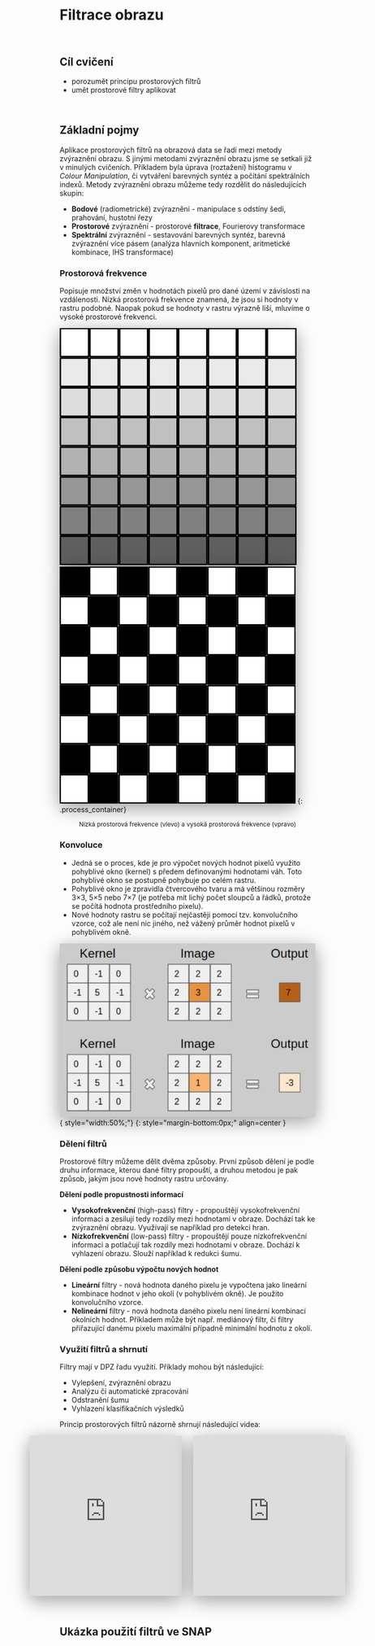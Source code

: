 <style>
  .md-typeset__scrollwrap {text-align: center ;}
  table th {text-align: center !important;}
  table td {text-align: center !important;}
  h2 {font-weight:700 !important;}                                                                   /* Pokus – zmena formatu nadpisu 2 */
  figcaption {font-size:12px;margin-top:5px !important;text-align:center;line-height:1.2em;}         /* Formatovani Popisku obrazku */
  hr.l1 {background-color:var(--md-primary-fg-color);height:2px;margin-bottom:3em !important;}       /* Formatovani Break Line – LEVEL 1 */
  img,iframe {filter:drop-shadow(0 10px 16px rgba(0,0,0,0.2)) drop-shadow(0 6px 20px rgba(0,0,0,0.2)) !important; object-fit:contain;} /* Stin pod obrazky a videi */

  /* TLACITKA */
  .md-button {text-align:center;transition: all .1s ease-in-out !important;}  /* Button – zarovnani textu */
  .md-button:hover {transform: scale(1.04);opacity:.8;background-color:var(--md-primary-fg-color) !important;border-color:var(--md-primary-fg-color) !important;color:var(--md-primary-bg-color) !important;/*filter: brightness(80%);*/}            /* Button Hover – animace zvetseni a zmeny barvy */
  .md-button:focus {opacity:.8;background-color:var(--md-primary-fg-color) !important;border-color:var(--md-primary-fg-color) !important;color:var(--md-primary-bg-color) !important;}                                                                /* Button Focus – stejny vzhled jako hover */
  .url-name {line-height:1.2;/*padding-top:5px !important;*/}                 /* Button s URL */
  .url-name span:first-child {font-size:.7em; font-weight:300;}               /* Button s URL – format*/
  .url-name span.twemoji {vertical-align:-0px;}                               /* Button s URL – zarovnani ikony*/
  .md-button.button_smaller {font-size:smaller; padding:1px 5px;}             /* Mensi button (bez URL) */

  /* FLEXBOXY */
  .process_container {display:flex !important; justify-content:center; align-items:center; column-gap:calc((100vw * 0.03) - 6px);} /* Kontejner pro content = FlexBox */
  .process_container div {display:flex;}                                                                                           /* Obsah (obrazky a sipky) */
  .process_container .process_icon {width:/*40px*/calc((100vw * 0.01) + 25px); flex-shrink:0;filter:none !important;}              /* Velikost ikony (bacha na mobily) */
  .process_container img {max-height:600px; display:flex;}                                                                                       /* Obrazky ve flexboxech maji maximalni vysku */
</style>

# Filtrace obrazu

<hr class="l1">

## Cíl cvičení

- porozumět principu prostorových filtrů
- umět prostorové filtry aplikovat

<hr class="l1">

## Základní pojmy

Aplikace prostorových filtrů na obrazová data se řadí mezi metody zvýraznění obrazu. S jinými metodami zvýraznění obrazu jsme se setkali již v minulých cvičeních. Příkladem byla úprava (roztažení) histogramu v *Colour Manipulation*, či vytváření barevných syntéz a počítání spektrálních indexů. Metody zvýraznění obrazu můžeme tedy rozdělit do následujících skupin:

- **Bodové** (radiometrické) zvýraznění - manipulace s odstíny šedi, prahování, hustotní řezy
- **Prostorové** zvýraznění - prostorové **filtrace**, Fourierovy transformace
- **Spektrální** zvýraznění - sestavování barevných syntéz, barevná zvýraznění více pásem (analýza hlavních komponent, aritmetické kombinace, IHS
transformace)

### Prostorová frekvence

Popisuje množství změn v hodnotách pixelů pro dané území v závislosti na vzdálenosti. Nízká prostorová frekvence znamená, že jsou si hodnoty v rastru podobné. Naopak pokud se hodnoty v rastru výrazně liší, mluvíme o vysoké prostorové frekvenci.

![](../assets/cviceni4/01_low_spatial_frequency.png)
![](../assets/cviceni4/02_high_spatial_frequency.png)
{: .process_container}
<figcaption>Nízká prostorová frekvence (vlevo) a vysoká prostorová frekvence (vpravo)</figcaption>

### Konvoluce

- Jedná se o proces, kde je pro výpočet nových hodnot pixelů využito pohyblivé okno (kernel) s předem definovanými hodnotami váh. Toto pohyblivé okno se postupně pohybuje po celém rastru.
- Pohyblivé okno je zpravidla čtvercového tvaru a má většinou rozměry 3×3, 5×5 nebo 7×7 (je potřeba mít lichý počet sloupců a řádků, protože se počítá hodnota prostředního pixelu).
- Nové hodnoty rastru se počítají nejčastěji pomocí tzv. konvolučního vzorce, což ale není nic jiného, než vážený průměr hodnot pixelů v pohyblivém okně.

![](../assets/cviceni4/03_convolution.png){ style="width:50%;"}
{: style="margin-bottom:0px;" align=center }

### Dělení filtrů

Prostorové filtry můžeme dělit dvěma způsoby. První způsob dělení je podle druhu informace, kterou dané filtry propouští, a druhou metodou je pak způsob, jakým jsou nové hodnoty rastru určovány.

**Dělení podle propustnosti informací**

- **Vysokofrekvenční** (high-pass) filtry - propouštějí vysokofrekvenční informaci a zesilují tedy rozdíly mezi hodnotami v obraze. Dochází tak ke zvýraznění obrazu. Využívají se například pro detekci hran.
- **Nízkofrekvenční** (low-pass) filtry - propouštějí pouze nízkofrekvenční informaci a potlačují tak rozdíly mezi hodnotami v obraze. Dochází k vyhlazení obrazu. Slouží například k redukci šumu.

**Dělení podle způsobu výpočtu nových hodnot**

- **Lineární** filtry - nová hodnota daného pixelu je vypočtena jako lineární kombinace hodnot v jeho okolí (v pohyblivém okně). Je použito konvolučního vzorce.
- **Nelineární** filtry - nová hodnota daného pixelu není lineární kombinací okolních hodnot. Příkladem může být např. mediánový filtr, či filtry přiřazující danému pixelu maximální případně minimální hodnotu z okolí.

### Využití filtrů a shrnutí

Filtry mají v DPZ řadu využití. Příklady mohou být následující:

- Vylepšení, zvýraznění obrazu
- Analýzu či automatické zpracování
- Odstranění šumu
- Vyhlazení klasifikačních výsledků

Princip prostorových filtrů názorně shrnují následující videa:

<div class="process_container">
<iframe width="560" height="315" src="https://www.youtube.com/embed/5_V_iJmtwwg?si=VStQYNNZ062CIMoQ" title="YouTube video player" frameborder="0" allow="accelerometer; autoplay; clipboard-write; encrypted-media; gyroscope; picture-in-picture; web-share" allowfullscreen></iframe>
<iframe width="560" height="315" src="https://www.youtube.com/embed/PDLSvWuhDwI?si=SDYJPBYJWyWw5TCW" title="YouTube video player" frameborder="0" allow="accelerometer; autoplay; clipboard-write; encrypted-media; gyroscope; picture-in-picture; web-share" allowfullscreen></iframe>
</div>

<hr class="l1">

## Ukázka použití filtrů ve SNAP

